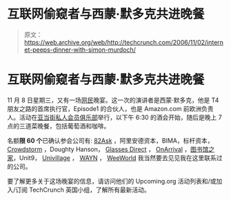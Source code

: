 # 互联网偷窥者与西蒙·默多克共进晚餐

> 原文：<https://web.archive.org/web/http://techcrunch.com/2006/11/02/internet-peeps-dinner-with-simon-murdoch/>

# 互联网偷窥者与西蒙·默多克共进晚餐

11 月 8 日星期三，又有一场[网民](https://web.archive.org/web/20130627201828/http://www.internetpeeps.com/)晚宴。这一次的演讲者是西蒙·默多克，他是 T4 朋友之路的首席执行官，Episode1 的合伙人，也是 Amazon.com 前欧洲负责人。活动在[亚当街私人会员俱乐部](https://web.archive.org/web/20130627201828/http://upcoming.org/venue/39499)举行，以下午 6:30 的酒会开始，随后是晚上 7 点的三道菜晚餐，包括葡萄酒和咖啡。

名额**限 60 个**已确认参会公司有: [82Ask](https://web.archive.org/web/20130627201828/http://www.82ask.com/public/outside) ，阿里安德资本，BIMA，标杆资本， [Crowdstorm](https://web.archive.org/web/20130627201828/http://www.crowdstrom.com/) ，Doughty Hanson， [Glasses Direct](https://web.archive.org/web/20130627201828/http://www.glassesdirect.co.uk/release_000/) ， [OnArrival](https://web.archive.org/web/20130627201828/http://www.onarrival.com/) ，[图书馆之家](https://web.archive.org/web/20130627201828/http://www.libraryhouse.net/)，Unit9， [Univillage](https://web.archive.org/web/20130627201828/http://www.univillage.com/Home.jhtml) ， [WAYN](https://web.archive.org/web/20130627201828/http://www.wayn.com/) ， [WeeWorld](https://web.archive.org/web/20130627201828/http://www.weeworld.com/) 我当然要去见见我在这里联系过的公司。

要了解更多关于这场晚宴的信息，请访问他们的 Upcoming.org 活动列表和/或加入/订阅 TechCrunch 英国小组，了解所有最新活动。